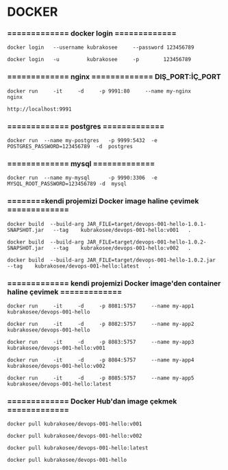 # DOCKER

### ============= docker login =============
```
docker login   --username kubrakosee     --password 123456789

docker login   -u         kubrakosee     -p        123456789
```

### ============= nginx ============= DIŞ_PORT:İÇ_PORT
```
docker run     -it     -d     -p 9991:80     --name my-nginx      nginx
```
```
http://localhost:9991
```

### ============= postgres =============
```
docker run  --name my-postgres   -p 9999:5432  -e POSTGRES_PASSWORD=123456789  -d  postgres
```
###  ============= mysql =============
```
docker run  --name my-mysql      -p 9990:3306  -e MYSQL_ROOT_PASSWORD=123456789 -d  mysql
```
### ========kendi projemizi Docker image haline çevimek =============

```
docker build  --build-arg JAR_FILE=target/devops-001-hello-1.0.1-SNAPSHOT.jar   --tag    kubrakosee/devops-001-hello:v001   .
```
```
docker build  --build-arg JAR_FILE=target/devops-001-hello-1.0.2-SNAPSHOT.jar   --tag    kubrakosee/devops-001-hello:v002   .
```

```
docker build  --build-arg JAR_FILE=target/devops-001-hello-1.0.2.jar   --tag    kubrakosee/devops-001-hello:latest   .
```
### ============= kendi projemizi Docker image'den container haline çevimek =============
```
docker run     -it     -d     -p 8081:5757     --name my-app1      kubrakosee/devops-001-hello

docker run     -it     -d     -p 8082:5757     --name my-app2      kubrakosee/devops-001-hello

docker run     -it     -d     -p 8083:5757     --name my-app3      kubrakosee/devops-001-hello:v001

docker run     -it     -d     -p 8084:5757     --name my-app4      kubrakosee/devops-001-hello:v002

docker run     -it     -d     -p 8085:5757     --name my-app5      kubrakosee/devops-001-hello:latest
```
### ============= Docker Hub'dan image çekmek =============
```
docker pull kubrakosee/devops-001-hello:v001

docker pull kubrakosee/devops-001-hello:v002

docker pull kubrakosee/devops-001-hello:latest

docker pull kubrakosee/devops-001-hello
```
